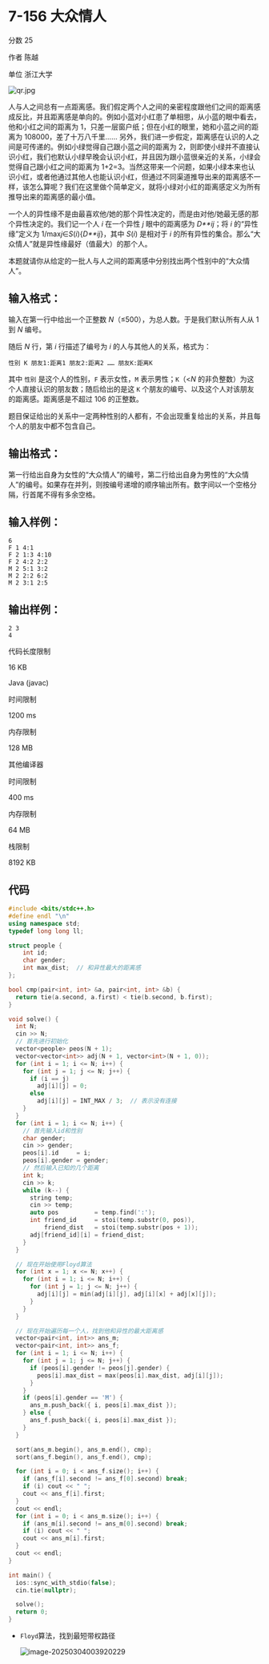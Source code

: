 # **7-156 大众情人**

分数 25

作者 陈越

单位 浙江大学

![qr.jpg](https://gitee.com/chen-houchao/images/raw/master/img/20250304003846341.jpeg)

人与人之间总有一点距离感。我们假定两个人之间的亲密程度跟他们之间的距离感成反比，并且距离感是单向的。例如小蓝对小红患了单相思，从小蓝的眼中看去，他和小红之间的距离为 1，只差一层窗户纸；但在小红的眼里，她和小蓝之间的距离为 108000，差了十万八千里…… 另外，我们进一步假定，距离感在认识的人之间是可传递的。例如小绿觉得自己跟小蓝之间的距离为 2，则即使小绿并不直接认识小红，我们也默认小绿早晚会认识小红，并且因为跟小蓝很亲近的关系，小绿会觉得自己跟小红之间的距离为 1+2=3。当然这带来一个问题，如果小绿本来也认识小红，或者他通过其他人也能认识小红，但通过不同渠道推导出来的距离感不一样，该怎么算呢？我们在这里做个简单定义，就将小绿对小红的距离感定义为所有推导出来的距离感的最小值。

一个人的异性缘不是由最喜欢他/她的那个异性决定的，而是由对他/她最无感的那个异性决定的。我们记一个人 *i* 在一个异性 *j* 眼中的距离感为 *D**ij*；将 *i* 的“异性缘”定义为 1/max*j*∈*S*(*i*){*D**ij*}，其中 *S*(*i*) 是相对于 *i* 的所有异性的集合。那么“大众情人”就是异性缘最好（值最大）的那个人。

本题就请你从给定的一批人与人之间的距离感中分别找出两个性别中的“大众情人”。

## 输入格式：

输入在第一行中给出一个正整数 *N*（≤500），为总人数。于是我们默认所有人从 1 到 *N* 编号。

随后 *N* 行，第 *i* 行描述了编号为 *i* 的人与其他人的关系，格式为：

```
性别 K 朋友1:距离1 朋友2:距离2 …… 朋友K:距离K
```

其中 `性别` 是这个人的性别，`F` 表示女性，`M` 表示男性；`K`（<*N* 的非负整数）为这个人直接认识的朋友数；随后给出的是这 `K` 个朋友的编号、以及这个人对该朋友的距离感。距离感是不超过 106 的正整数。

题目保证给出的关系中一定两种性别的人都有，不会出现重复给出的关系，并且每个人的朋友中都不包含自己。

## 输出格式：

第一行给出自身为女性的“大众情人”的编号，第二行给出自身为男性的“大众情人”的编号。如果存在并列，则按编号递增的顺序输出所有。数字间以一个空格分隔，行首尾不得有多余空格。

## 输入样例：

```in
6
F 1 4:1
F 2 1:3 4:10
F 2 4:2 2:2
M 2 5:1 3:2
M 2 2:2 6:2
M 2 3:1 2:5
```

## 输出样例：

```out
2 3
4
```

代码长度限制

16 KB

Java (javac)

时间限制

1200 ms

内存限制

128 MB

其他编译器

时间限制

400 ms

内存限制

64 MB

栈限制

8192 KB

## 代码

```cpp
#include <bits/stdc++.h>
#define endl "\n"
using namespace std;
typedef long long ll;

struct people {
    int id;
    char gender;
    int max_dist;  // 和异性最大的距离感
};

bool cmp(pair<int, int> &a, pair<int, int> &b) {
  return tie(a.second, a.first) < tie(b.second, b.first);
}

void solve() {
  int N;
  cin >> N;
  // 首先进行初始化
  vector<people> peos(N + 1);
  vector<vector<int>> adj(N + 1, vector<int>(N + 1, 0));
  for (int i = 1; i <= N; i++) {
    for (int j = 1; j <= N; j++) {
      if (i == j)
        adj[i][j] = 0;
      else
        adj[i][j] = INT_MAX / 3;  // 表示没有连接
    }
  }
  for (int i = 1; i <= N; i++) {
    // 首先输入id和性别
    char gender;
    cin >> gender;
    peos[i].id     = i;
    peos[i].gender = gender;
    // 然后输入已知的几个距离
    int k;
    cin >> k;
    while (k--) {
      string temp;
      cin >> temp;
      auto pos          = temp.find(':');
      int friend_id     = stoi(temp.substr(0, pos)),
          friend_dist   = stoi(temp.substr(pos + 1));
      adj[friend_id][i] = friend_dist;
    }
  }

  // 现在开始使用Floyd算法
  for (int x = 1; x <= N; x++) {
    for (int i = 1; i <= N; i++) {
      for (int j = 1; j <= N; j++) {
        adj[i][j] = min(adj[i][j], adj[i][x] + adj[x][j]);
      }
    }
  }

  // 现在开始遍历每一个人，找到他和异性的最大距离感
  vector<pair<int, int>> ans_m;
  vector<pair<int, int>> ans_f;
  for (int i = 1; i <= N; i++) {
    for (int j = 1; j <= N; j++) {
      if (peos[i].gender != peos[j].gender) {
        peos[i].max_dist = max(peos[i].max_dist, adj[i][j]);
      }
    }
    if (peos[i].gender == 'M') {
      ans_m.push_back({ i, peos[i].max_dist });
    } else {
      ans_f.push_back({ i, peos[i].max_dist });
    }
  }

  sort(ans_m.begin(), ans_m.end(), cmp);
  sort(ans_f.begin(), ans_f.end(), cmp);

  for (int i = 0; i < ans_f.size(); i++) {
    if (ans_f[i].second != ans_f[0].second) break;
    if (i) cout << " ";
    cout << ans_f[i].first;
  }
  cout << endl;
  for (int i = 0; i < ans_m.size(); i++) {
    if (ans_m[i].second != ans_m[0].second) break;
    if (i) cout << " ";
    cout << ans_m[i].first;
  }
  cout << endl;
}

int main() {
  ios::sync_with_stdio(false);
  cin.tie(nullptr);

  solve();
  return 0;
}
```

- `Floyd`算法，找到最短带权路径

  ![image-20250304003920229](https://gitee.com/chen-houchao/images/raw/master/img/20250304003920307.png)